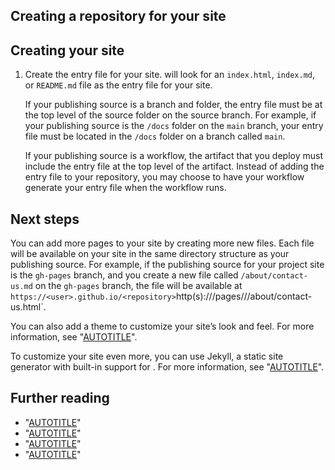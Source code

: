



## Creating a repository for your site







## Creating your site







1. Create the entry file for your site. will look for an `index.html`, `index.md`, or `README.md` file as the entry file for your site.

   If your publishing source is a branch and folder, the entry file must be at the top level of the source folder on the source branch. For example, if your publishing source is the `/docs` folder on the `main` branch, your entry file must be located in the `/docs` folder on a branch called `main`.

   If your publishing source is a  workflow, the artifact that you deploy must include the entry file at the top level of the artifact. Instead of adding the entry file to your repository, you may choose to have your  workflow generate your entry file when the workflow runs.


## Next steps

You can add more pages to your site by creating more new files. Each file will be available on your site in the same directory structure as your publishing source. For example, if the publishing source for your project site is the `gh-pages` branch, and you create a new file called `/about/contact-us.md` on the `gh-pages` branch, the file will be available at `https://<user>.github.io/<repository>`http(s)://<hostname>/pages/<username>/<repository>/about/contact-us.html`.

You can also add a theme to customize your site’s look and feel. For more information, see "[AUTOTITLE](/pages/setting-up-a-github-pages-site-with-jekyll/adding-a-theme-to-your-github-pages-site-using-jekyll)".

To customize your site even more, you can use Jekyll, a static site generator with built-in support for . For more information, see "[AUTOTITLE](/pages/setting-up-a-github-pages-site-with-jekyll/about-github-pages-and-jekyll)".

## Further reading

* "[AUTOTITLE](/pages/setting-up-a-github-pages-site-with-jekyll/troubleshooting-jekyll-build-errors-for-github-pages-sites)"
* "[AUTOTITLE](/pull-requests/collaborating-with-pull-requests/proposing-changes-to-your-work-with-pull-requests/creating-and-deleting-branches-within-your-repository)"
* "[AUTOTITLE](/repositories/working-with-files/managing-files/creating-new-files)"
* "[AUTOTITLE](/pages/getting-started-with-github-pages/troubleshooting-404-errors-for-github-pages-sites)"

